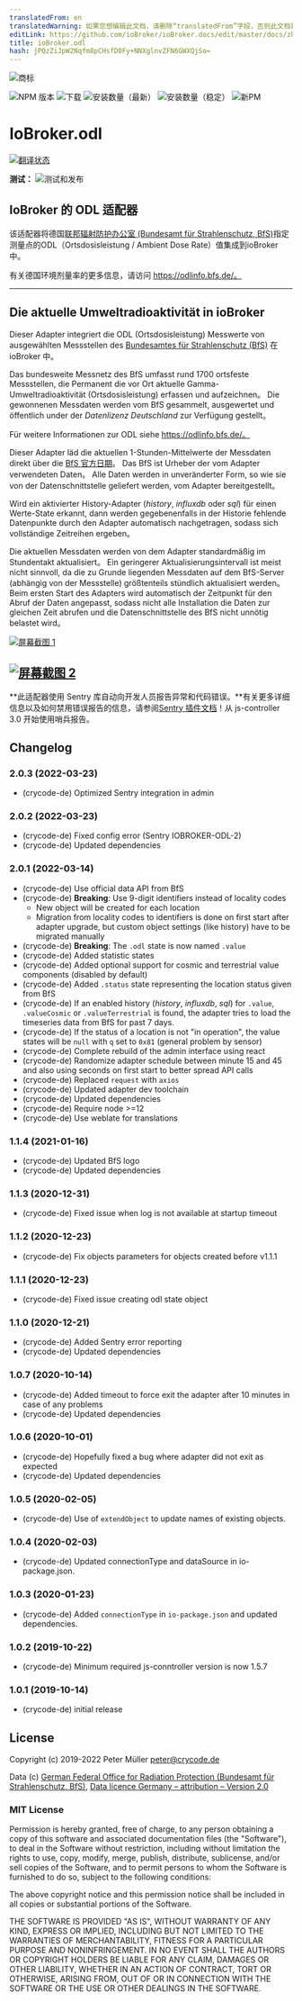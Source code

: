 ```yaml
---
translatedFrom: en
translatedWarning: 如果您想编辑此文档，请删除“translatedFrom”字段，否则此文档将再次自动翻译
editLink: https://github.com/ioBroker/ioBroker.docs/edit/master/docs/zh-cn/adapterref/iobroker.odl/README.md
title: ioBroker.odl
hash: jPQzZiJpW2Nqfm8pCHsfD0Fy+NNXglnvZFN6GWXQjSo=
---
```

![商标](../../../en/adapterref/iobroker.odl/admin/odl.png)

![NPM 版本](https://img.shields.io/npm/v/iobroker.odl.svg)
![下载](https://img.shields.io/npm/dm/iobroker.odl.svg)
![安装数量（最新）](https://iobroker.live/badges/odl-installed.svg)
![安装数量（稳定）](https://iobroker.live/badges/odl-stable.svg)
![新PM](https://nodei.co/npm/iobroker.odl.png?downloads=true)

# IoBroker.odl
[![翻译状态](https://weblate.iobroker.net/widgets/adapters/-/odl/svg-badge.svg)](https://weblate.iobroker.net/engage/adapters/?utm_source=widget)

**测试：** ![测试和发布](https://github.com/crycode-de/iobroker.odl/workflows/Test%20and%20Release/badge.svg)

## IoBroker 的 ODL 适配器
该适配器将德国[联邦辐射防护办公室 (Bundesamt für Strahlenschutz, BfS)](https://www.bfs.de/)指定测量点的ODL（Ortsdosisleistung / Ambient Dose Rate）值集成到ioBroker中。

有关德国环境剂量率的更多信息，请访问 https://odlinfo.bfs.de/。

---

## Die aktuelle Umweltradioaktivität in ioBroker
Dieser Adapter integriert die ODL (Ortsdosisleistung) Messwerte von ausgewählten Messstellen des [Bundesamtes für Strahlenschutz (BfS)](https://www.bfs.de/) 在 ioBroker 中。

Das bundesweite Messnetz des BfS umfasst rund 1700 ortsfeste Messstellen, die Permanent die vor Ort aktuelle Gamma-Umweltradioaktivität (Ortsdosisleistung) erfassen und aufzeichnen。 Die gewonnenen Messdaten werden vom BfS gesammelt, ausgewertet und öffentlich under der _Datenlizenz Deutschland_ zur Verfügung gestellt。

Für weitere Informationen zur ODL siehe https://odlinfo.bfs.de/。

Dieser Adapter läd die aktuellen 1-Stunden-Mittelwerte der Messdaten direkt über die [BfS 官方日期](https://odlinfo.bfs.de/ODL/DE/service/datenschnittstelle/datenschnittstelle_node.html)。 Das BfS ist Urheber der vom Adapter verwendeten Daten。
Alle Daten werden in unveränderter Form, so wie sie von der Datenschnittstelle geliefert werden, vom Adapter bereitgestellt。

Wird ein aktivierter History-Adapter (_history_, _influxdb_ oder _sql_) für einen Werte-State erkannt, dann werden gegebenenfalls in der Historie fehlende Datenpunkte durch den Adapter automatisch nachgetragen, sodass sich vollständige Zeitreihen ergeben。

Die aktuellen Messdaten werden von dem Adapter standardmäßig im Stundentakt aktualisiert。 Ein geringerer Aktualisierungsintervall ist meist nicht sinnvoll, da die zu Grunde liegenden Messdaten auf dem BfS-Server (abhängig von der Messstelle) größtenteils stündlich aktualisiert werden。
Beim ersten Start des Adapters wird automatisch der Zeitpunkt für den Abruf der Daten angepasst, sodass nicht alle Installation die Daten zur gleichen Zeit abrufen und die Datenschnittstelle des BfS nicht unnötig belastet wird。

[![屏幕截图 1](./docs/ioBroker-odl-01.png)](../../../en/adapterref/iobroker.odl/./docs/ioBroker-odl-01.png)

[![屏幕截图 2](./docs/ioBroker-odl-02.png)](../../../en/adapterref/iobroker.odl/./docs/ioBroker-odl-02.png)
---

**此适配器使用 Sentry 库自动向开发人员报告异常和代码错误。**有关更多详细信息以及如何禁用错误报告的信息，请参阅[Sentry 插件文档](https://github.com/ioBroker/plugin-sentry#plugin-sentry)！从 js-controller 3.0 开始使用哨兵报告。

## Changelog

### 2.0.3 (2022-03-23)

* (crycode-de) Optimized Sentry integration in admin

### 2.0.2 (2022-03-23)

* (crycode-de) Fixed config error (Sentry IOBROKER-ODL-2)
* (crycode-de) Updated dependencies

### 2.0.1 (2022-03-14)

* (crycode-de) Use official data API from BfS
* (crycode-de) **Breaking**: Use 9-digit identifiers instead of locality codes
  * New object will be created for each location
  * Migration from locality codes to identifiers is done on first start after adapter upgrade, but custom object settings (like history) have to be migrated manually
* (crycode-de) **Breaking**: The `.odl` state is now named `.value`
* (crycode-de) Added statistic states
* (crycode-de) Added optional support for cosmic and terrestrial value components (disabled by default)
* (crycode-de) Added `.status` state representing the location status given from BfS
* (crycode-de) If an enabled history (_history_, _influxdb_, _sql_) for `.value`, `.valueCosmic` or `.valueTerrestrial` is found, the adapter tries to load the timeseries data from BfS for past 7 days.
* (crycode-de) If the status of a location is not "in operation", the value states will be `null` with `q` set to `0x81` (general problem by sensor)
* (crycode-de) Complete rebuild of the admin interface using react
* (crycode-de) Randomize adapter schedule between minute 15 and 45 and also using seconds on first start to better spread API calls
* (crycode-de) Replaced `request` with `axios`
* (crycode-de) Updated adapter dev toolchain
* (crycode-de) Updated dependencies
* (crycode-de) Require node >=12
* (crycode-de) Use weblate for translations

### 1.1.4 (2021-01-16)
* (crycode-de) Updated BfS logo
* (crycode-de) Updated dependencies

### 1.1.3 (2020-12-31)
* (crycode-de) Fixed issue when log is not available at startup timeout

### 1.1.2 (2020-12-23)
* (crycode-de) Fix objects parameters for objects created before v1.1.1

### 1.1.1 (2020-12-23)
* (crycode-de) Fixed issue creating odl state object

### 1.1.0 (2020-12-21)
* (crycode-de) Added Sentry error reporting
* (crycode-de) Updated dependencies

### 1.0.7 (2020-10-14)
* (crycode-de) Added timeout to force exit the adapter after 10 minutes in case of any problems
* (crycode-de) Updated dependencies

### 1.0.6 (2020-10-01)
* (crycode-de) Hopefully fixed a bug where adapter did not exit as expected
* (crycode-de) Updated dependencies

### 1.0.5 (2020-02-05)
* (crycode-de) Use of `extendObject` to update names of existing objects.

### 1.0.4 (2020-02-03)
* (crycode-de) Updated connectionType and dataSource in io-package.json.

### 1.0.3 (2020-01-23)
* (crycode-de) Added `connectionType` in `io-package.json` and updated dependencies.

### 1.0.2 (2019-10-22)
* (crycode-de) Minimum required js-conntroller version is now 1.5.7

### 1.0.1 (2019-10-14)
* (crycode-de) initial release

## License

Copyright (c) 2019-2022 Peter Müller <peter@crycode.de>

Data (c) [German Federal Office for Radiation Protection (Bundesamt für Strahlenschutz, BfS)](https://www.bfs.de/), [Data licence Germany – attribution – Version 2.0](http://www.govdata.de/dl-de/by-2-0)

### MIT License

Permission is hereby granted, free of charge, to any person obtaining
a copy of this software and associated documentation files (the
"Software"), to deal in the Software without restriction, including
without limitation the rights to use, copy, modify, merge, publish,
distribute, sublicense, and/or sell copies of the Software, and to
permit persons to whom the Software is furnished to do so, subject to
the following conditions:

The above copyright notice and this permission notice shall be
included in all copies or substantial portions of the Software.

THE SOFTWARE IS PROVIDED "AS IS", WITHOUT WARRANTY OF ANY KIND,
EXPRESS OR IMPLIED, INCLUDING BUT NOT LIMITED TO THE WARRANTIES OF
MERCHANTABILITY, FITNESS FOR A PARTICULAR PURPOSE AND
NONINFRINGEMENT. IN NO EVENT SHALL THE AUTHORS OR COPYRIGHT HOLDERS BE
LIABLE FOR ANY CLAIM, DAMAGES OR OTHER LIABILITY, WHETHER IN AN ACTION
OF CONTRACT, TORT OR OTHERWISE, ARISING FROM, OUT OF OR IN CONNECTION
WITH THE SOFTWARE OR THE USE OR OTHER DEALINGS IN THE SOFTWARE.